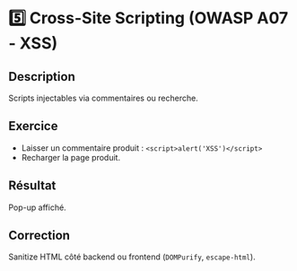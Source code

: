# 5️⃣ Cross-Site Scripting (OWASP A07 - XSS)

## Description

Scripts injectables via commentaires ou recherche.

## Exercice

- Laisser un commentaire produit : `<script>alert('XSS')</script>`
- Recharger la page produit.

## Résultat

Pop-up affiché.

## Correction

Sanitize HTML côté backend ou frontend (`DOMPurify`, `escape-html`).
